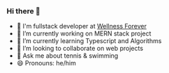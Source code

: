 ### Hi there 👋
- 💼 I'm fullstack developer at [Wellness Forever](https://www.wellnessforever.com)
- 🔭 I’m currently working on MERN stack project
- 🌱 I’m currently learning Typescript and Algorithms
- 👯 I’m looking to collaborate on web projects
- 💬 Ask me about tennis & swimming
- 😄 Pronouns: he/him
